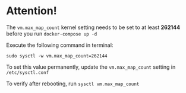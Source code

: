 # Attention!

The `vm.max_map_count` kernel setting needs to be set to at least **262144** before you run `docker-compose up -d`

Execute the following command in terminal:

`sudo sysctl -w vm.max_map_count=262144`

To set this value permanently, update the `vm.max_map_count` setting in `/etc/sysctl.conf`

To verify after rebooting, run `sysctl vm.max_map_count`